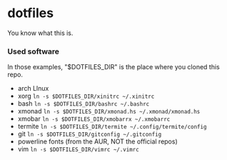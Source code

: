 # dotfiles

You know what this is.

### Used software

In those examples, "$DOTFILES_DIR" is the place where you cloned this repo.

- arch Llnux
- xorg `ln -s $DOTFILES_DIR/xinitrc ~/.xinitrc`
- bash `ln -s $DOTFILES_DIR/bashrc ~/.bashrc`
- xmonad `ln -s $DOTFILES_DIR/xmonad.hs ~/.xmonad/xmonad.hs`
- xmobar `ln -s $DOTFILES_DIR/xmobarrx ~/.xmobarrc`
- termite `ln -s $DOTFILES_DIR/termite ~/.config/termite/config`
- git `ln -s $DOTFILES_DIR/gitconfig ~/.gitconfig`
- powerline fonts (from the AUR, NOT the official repos)
- vim `ln -s $DOTFILES_DIR/vimrc ~/.vimrc`

